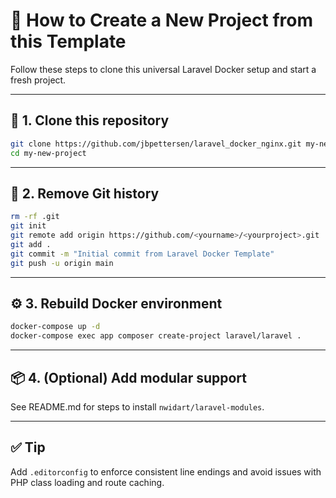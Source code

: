 # 🚀 How to Create a New Project from this Template

Follow these steps to clone this universal Laravel Docker setup and start a fresh project.

---

## 🧱 1. Clone this repository

```bash
git clone https://github.com/jbpettersen/laravel_docker_nginx.git my-new-project
cd my-new-project
```

---

## 🧼 2. Remove Git history

```bash
rm -rf .git
git init
git remote add origin https://github.com/<yourname>/<yourproject>.git
git add .
git commit -m "Initial commit from Laravel Docker Template"
git push -u origin main
```

---

## ⚙️ 3. Rebuild Docker environment

```bash
docker-compose up -d
docker-compose exec app composer create-project laravel/laravel .
```

---

## 📦 4. (Optional) Add modular support

See README.md for steps to install `nwidart/laravel-modules`.

---

## ✅ Tip

Add `.editorconfig` to enforce consistent line endings and avoid issues with PHP class loading and route caching.
